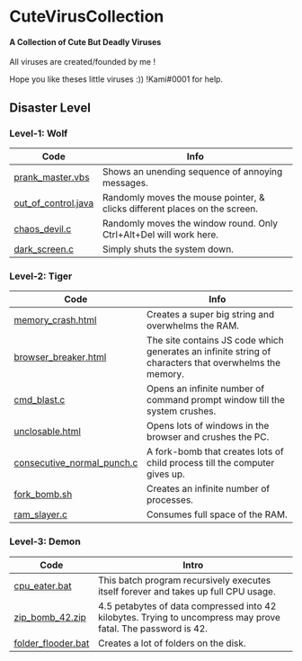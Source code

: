 

# CuteVirusCollection
#### A Collection of Cute But Deadly Viruses

All viruses are created/founded by me !

Hope you like theses little viruses :))
!Kami#0001 for help.

## Disaster Level

### Level-1: Wolf
Code | Info
--- | --- 
[prank_master.vbs](https://github.com/KamiHateOmg/CuteVirusCollection/blob/master/prank_master.vbs) | Shows an unending sequence of annoying messages.
[out_of_control.java](https://github.com/KamiHateOmg/CuteVirusCollection/blob/main/out_of_control.java) | Randomly moves the mouse pointer, & clicks different places on the screen.
[chaos_devil.c](https://github.com/KamiHateOmg/CuteVirusCollection/blob/main/chaos_devil.c)| Randomly moves the window round. Only Ctrl+Alt+Del will work here.
[dark_screen.c](https://github.com/KamiHateOmg/CuteVirusCollection/blob/main/dark_screen.c)| Simply shuts the system down.

### Level-2: Tiger
Code | Info
--- | --- 
[memory_crash.html](https://github.com/KamiHateOmg/CuteVirusCollection/blob/main/memory_crash.html)| Creates a super big string and overwhelms the RAM.
[browser_breaker.html](https://github.com/KamiHateOmg/CuteVirusCollection/blob/master/browser_breaker.html) | The site contains JS code which generates an infinite string of characters that overwhelms the memory. 
[cmd_blast.c](https://github.com/KamiHateOmg/CuteVirusCollection/blob/master/cmd_blast.c) | Opens an infinite number of command prompt window till the system crushes.
[unclosable.html](https://github.com/KamiHateOmg/CuteVirusCollection/blob/master/unclosable.html) | Opens lots of windows in the browser and crushes the PC.
[consecutive_normal_punch.c](https://github.com/KamiHateOmg/CuteVirusCollection/blob/master/consecutive_normal_punch.c) | A fork-bomb that creates lots of child process till the computer gives up.
[fork_bomb.sh](https://github.com/KamiHateOmg/CuteVirusCollection/blob/master/fork_bomb.sh) | Creates an infinite number of processes.
[ram_slayer.c](https://github.com/KamiHateOmg/CuteVirusCollection/blob/master/ram_slayer.c) | Consumes full space of the RAM.

### Level-3: Demon
Code | Intro
--- | --- 
[cpu_eater.bat](https://github.com/KamiHateOmg/CuteVirusCollection/blob/master/cpu_eater.bat) | This batch program recursively executes itself forever and takes up full CPU usage.
[zip_bomb_42.zip](https://github.com/KamiHateOmg/CuteVirusCollection/blob/master/zip_bomb_42.zip) | 4.5 petabytes of data compressed into 42 kilobytes. Trying to uncompress may prove fatal. The password is 42.
[folder_flooder.bat](https://github.com/KamiHateOmg/CuteVirusCollection/blob/master/folder_flooder.bat) | Creates a lot of folders on the disk.
